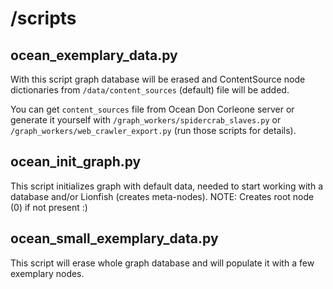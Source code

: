 /scripts
========

ocean_exemplary_data.py
-----------------------

With this script graph database will be erased and ContentSource node
dictionaries from `/data/content_sources` (default) file will be added.

You can get `content_sources` file from Ocean Don Corleone server or generate
it yourself with `/graph_workers/spidercrab_slaves.py` or
`/graph_workers/web_crawler_export.py` (run those scripts for details).

ocean_init_graph.py
-------------------

This script initializes graph with default data, needed to start working with
a database and/or Lionfish (creates meta-nodes).
NOTE: Creates root node (0) if not present :)

ocean_small_exemplary_data.py
-----------------------------

This script will erase whole graph database and will populate it with a few
exemplary nodes.